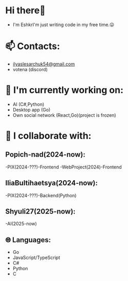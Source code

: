 # Hi there👋
 - I'm EshkrI'm just writing code in my free time.😛

# 📫 Contacts:
 - ilyaslesarchuk54@gmail.com 
 - votena (discord)

# 🔧 I'm currently working on:
 - AI (C#,Python)
 - Desktop app (Go)
 - Own social network (React,Go)(project is frozen) 

# 🍈 I collaborate with:
 ## Popich-nad(2024-now):
 -PIX(2024-???)-Frontend
 -WebProject(2024)-Frontend

 ## IliaBultihaetsya(2024-now):
  -PIX(2024-???)-Backend(Python)

 ## Shyuli27(2025-now):
  -AI(2025-now)
  


## 🌐 Languages:
 - Go
 - JavaScript/TypeScript
 - C#
 - Python
 - C
   
<!--
**ShorWati/Shorwati** is a ✨ _special_ ✨ repository because its `README.md` (this file) appears on your GitHub profile.

Here are some ideas to get you started:

- 🔭 I’m currently working on ...
- 🌱 I’m currently learning ...
- 👯 I’m looking to collaborate on ...
- 🤔 I’m looking for help with ...
- 💬 Ask me about ...
- 📫 How to reach me: ...
- 😄 Pronouns: ...
- ⚡ Fun fact: ...
-->
